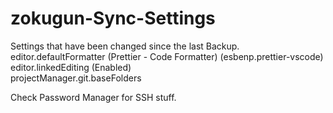 # zokugun-Sync-Settings

Settings that have been changed since the last Backup.
\
editor.defaultFormatter (Prettier - Code Formatter) (esbenp.prettier-vscode)
\
editor.linkedEditing (Enabled)
\
projectManager.git.baseFolders

Check Password Manager for SSH stuff.
